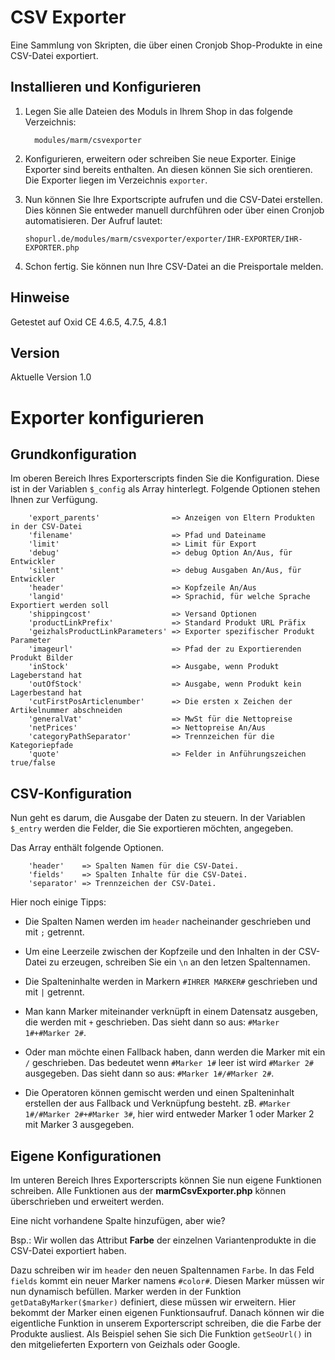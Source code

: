 CSV Exporter
============

Eine Sammlung von Skripten, die über einen Cronjob Shop-Produkte in eine CSV-Datei exportiert.

Installieren und Konfigurieren
------------------------------
1.  Legen Sie alle Dateien des Moduls in Ihrem Shop in das folgende Verzeichnis:

          modules/marm/csvexporter

2.  Konfigurieren, erweitern oder schreiben Sie neue Exporter. 
Einige Exporter sind bereits enthalten. An diesen können Sie sich orentieren.
Die Exporter liegen im Verzeichnis `exporter`.

3.  Nun können Sie Ihre Exportscripte aufrufen und die CSV-Datei erstellen. 
Dies können Sie entweder manuell durchführen oder über einen Cronjob automatisieren.
Der Aufruf lautet: 

        shopurl.de/modules/marm/csvexporter/exporter/IHR-EXPORTER/IHR-EXPORTER.php

4.  Schon fertig. Sie können nun Ihre CSV-Datei an die Preisportale melden.


Hinweise
--------

Getestet auf Oxid CE 4.6.5, 4.7.5, 4.8.1

Version
-------
Aktuelle Version 1.0


Exporter konfigurieren
======================

Grundkonfiguration
------------------

Im oberen Bereich Ihres Exporterscripts finden Sie die Konfiguration. 
Diese ist in der Variablen `$_config` als Array hinterlegt.
Folgende Optionen stehen Ihnen zur Verfügung.

        'export_parents'                => Anzeigen von Eltern Produkten in der CSV-Datei
        'filename'                      => Pfad und Dateiname
        'limit'                         => Limit für Export
        'debug'                         => debug Option An/Aus, für Entwickler
        'silent'                        => debug Ausgaben An/Aus, für Entwickler
        'header'                        => Kopfzeile An/Aus
        'langid'                        => Sprachid, für welche Sprache Exportiert werden soll
        'shippingcost'                  => Versand Optionen      
        'productLinkPrefix'             => Standard Produkt URL Präfix
        'geizhalsProductLinkParameters' => Exporter spezifischer Produkt Parameter    
        'imageurl'                      => Pfad der zu Exportierenden Produkt Bilder
        'inStock'                       => Ausgabe, wenn Produkt Lageberstand hat
        'outOfStock'                    => Ausgabe, wenn Produkt kein Lagerbestand hat      
        'cutFirstPosArticlenumber'      => Die ersten x Zeichen der Artikelnummer abschneiden
        'generalVat'                    => MwSt für die Nettopreise
        'netPrices'                     => Nettopreise An/Aus
        'categoryPathSeparator'         => Trennzeichen für die Kategoriepfade
        'quote'                         => Felder in Anführungszeichen true/false

CSV-Konfiguration
-----------------

Nun geht es darum, die Ausgabe der Daten zu steuern.
In der Variablen `$_entry` werden die Felder, die Sie exportieren möchten, angegeben.

Das Array enthält folgende Optionen.

        'header'    => Spalten Namen für die CSV-Datei.
        'fields'    => Spalten Inhalte für die CSV-Datei.
        'separator' => Trennzeichen der CSV-Datei.

Hier noch einige Tipps:

- Die Spalten Namen werden im `header` nacheinander geschrieben und mit `;` getrennt.

- Um eine Leerzeile zwischen der Kopfzeile und den Inhalten in der CSV-Datei zu erzeugen, schreiben Sie ein `\n` an den letzen Spaltennamen.

- Die Spalteninhalte werden in Markern `#IHRER MARKER#` geschrieben und mit `|` getrennt.

- Man kann Marker miteinander verknüpft in einem Datensatz ausgeben, die werden mit `+` geschrieben.
Das sieht dann so aus: `#Marker 1#+#Marker 2#`.

- Oder man möchte einen Fallback haben, dann werden die Marker mit ein `/` geschrieben.
Das bedeutet wenn `#Marker 1#` leer ist wird `#Marker 2#` ausgegeben.
Das sieht dann so aus: `#Marker 1#/#Marker 2#`.

- Die Operatoren können gemischt werden und einen Spalteninhalt erstellen der aus Fallback und Verknüpfung besteht.
zB. `#Marker 1#/#Marker 2#+#Marker 3#`, hier wird entweder Marker 1 oder Marker 2 mit Marker 3 ausgegeben.

Eigene Konfigurationen
----------------------

Im unteren Bereich Ihres Exporterscripts können Sie nun eigene Funktionen schreiben.
Alle Funktionen aus der **marmCsvExporter.php** können überschrieben und erweitert werden.

Eine nicht vorhandene Spalte hinzufügen, aber wie?

Bsp.: Wir wollen das Attribut **Farbe** der einzelnen Variantenprodukte in die CSV-Datei exportiert haben.

Dazu schreiben wir im `header` den neuen Spaltennamen `Farbe`. In das Feld `fields` kommt ein neuer Marker namens `#color#`.
Diesen Marker müssen wir nun dynamisch befüllen. Marker werden in der Funktion `getDataByMarker($marker)` definiert, diese müssen wir erweitern.
Hier bekommt der Marker einen eigenen Funktionsaufruf. Danach können wir die eigentliche Funktion in unserem Exporterscript schreiben,
die die Farbe der Produkte ausliest. Als Beispiel sehen Sie sich Die Funktion `getSeoUrl()` in den mitgelieferten Exportern von Geizhals oder Google.